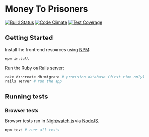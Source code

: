 # Money To Prisoners

[![Build
Status](https://travis-ci.org/ministryofjustice/money-to-prisoners.svg?branch=master)](https://travis-ci.org/ministryofjustice/money-to-prisoners)
[![Code
Climate](https://codeclimate.com/github/ministryofjustice/money-to-prisoners/badges/gpa.svg)](https://codeclimate.com/github/ministryofjustice/money-to-prisoners)
[![Test
Coverage](https://codeclimate.com/github/ministryofjustice/money-to-prisoners/badges/coverage.svg)](https://codeclimate.com/github/ministryofjustice/money-to-prisoners/coverage)

## Getting Started

Install the front-end resources using [NPM](https://www.npmjs.com/):

```bash
npm install
```

Run the Ruby on Rails server:

```bash
rake db:create db:migrate # provision database (first time only)
rails server # run the app
```

## Running tests

### Browser tests

Browser tests run in [Nightwatch.js](http://nightwatchjs.org/) via [NodeJS](https://nodejs.org).

```bash
npm test # runs all tests
```
